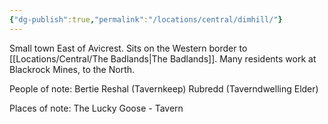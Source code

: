 ```yaml
---
{"dg-publish":true,"permalink":"/locations/central/dimhill/"}
---
```


Small town East of Avicrest. Sits on the Western border to [[Locations/Central/The Badlands\|The Badlands]]. Many residents work at Blackrock Mines, to the North.

People of note:
Bertie Reshal (Tavernkeep)
Rubredd (Taverndwelling Elder)

Places of note:
The Lucky Goose - Tavern